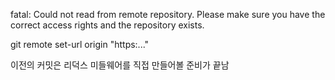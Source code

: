 fatal: Could not read from remote repository. Please make sure you have the correct access rights and the repository exists.

git remote set-url origin "https:..."

이전의 커밋은
리덕스 미들웨어를 직접 만들어볼 준비가 끝남
